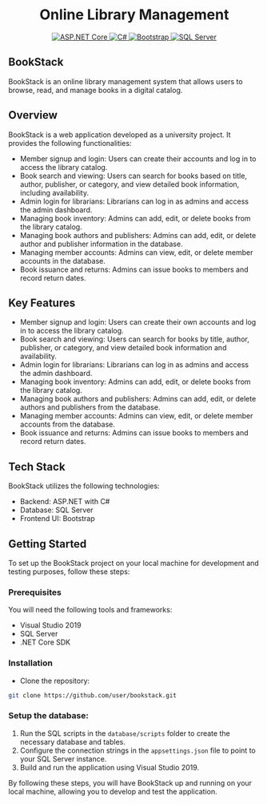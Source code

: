 <h1 align="center">Online Library Management</h1>

<p align="center">
  <a href="https://dotnet.microsoft.com/apps/aspnet">
    <img src="https://img.shields.io/badge/ASP.NET-Core-5C2D91?logo=asp.net&logoColor=white&style=flat-square" alt="ASP.NET Core">
  </a>
  <a href="https://docs.microsoft.com/en-us/dotnet/csharp/">
    <img src="https://img.shields.io/badge/C%23-239120?logo=c-sharp&logoColor=white&style=flat-square" alt="C#">
  </a>
  <a href="https://getbootstrap.com/">
    <img src="https://img.shields.io/badge/Bootstrap-563D7C?logo=bootstrap&logoColor=white&style=flat-square" alt="Bootstrap">
  </a>
  <a href="https://www.microsoft.com/en-us/sql-server">
    <img src="https://img.shields.io/badge/SQL%20Server-CC2927?logo=microsoft-sql-server&logoColor=white&style=flat-square" alt="SQL Server">
  </a>
</p>

## BookStack

BookStack is an online library management system that allows users to browse, read, and manage books in a digital catalog.

## Overview
BookStack is a web application developed as a university project. It provides the following functionalities:

- Member signup and login: Users can create their accounts and log in to access the library catalog.
- Book search and viewing: Users can search for books based on title, author, publisher, or category, and view detailed book information, including availability.
- Admin login for librarians: Librarians can log in as admins and access the admin dashboard.
- Managing book inventory: Admins can add, edit, or delete books from the library catalog.
- Managing book authors and publishers: Admins can add, edit, or delete author and publisher information in the database.
- Managing member accounts: Admins can view, edit, or delete member accounts in the database.
- Book issuance and returns: Admins can issue books to members and record return dates.

## Key Features

- Member signup and login: Users can create their own accounts and log in to access the library catalog.
- Book search and viewing: Users can search for books by title, author, publisher, or category, and view detailed book information and availability.
- Admin login for librarians: Librarians can log in as admins and access the admin dashboard.
- Managing book inventory: Admins can add, edit, or delete books from the library catalog.
- Managing book authors and publishers: Admins can add, edit, or delete authors and publishers from the database.
- Managing member accounts: Admins can view, edit, or delete member accounts from the database.
- Book issuance and returns: Admins can issue books to members and record return dates.

## Tech Stack
BookStack utilizes the following technologies:

- Backend: ASP.NET with C#
- Database: SQL Server
- Frontend UI: Bootstrap

## Getting Started
To set up the BookStack project on your local machine for development and testing purposes, follow these steps:

### Prerequisites
You will need the following tools and frameworks:

- Visual Studio 2019
- SQL Server
- .NET Core SDK

### Installation
- Clone the repository:
```bash
git clone https://github.com/user/bookstack.git
```
### Setup the database:

1. Run the SQL scripts in the `database/scripts` folder to create the necessary database and tables.
2. Configure the connection strings in the `appsettings.json` file to point to your SQL Server instance.
3. Build and run the application using Visual Studio 2019.

By following these steps, you will have BookStack up and running on your local machine, allowing you to develop and test the application.



